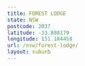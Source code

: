 ```yaml
---
title: FOREST LODGE
state: NSW
postcode: 2037
latitude: -33.880179
longitude: 151.184458
url: /nsw/forest-lodge/
layout: suburb
---
```

